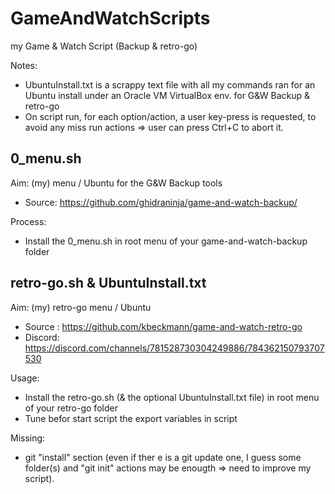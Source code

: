 # GameAndWatchScripts
my Game &amp; Watch Script (Backup &amp; retro-go)

Notes:
- UbuntuInstall.txt is a scrappy text file with all my commands ran for an Ubuntu install under an Oracle VM VirtualBox env. for G&W Backup & retro-go
- On script run, for each option/action, a user key-press is requested, to avoid any miss run actions => user can press Ctrl+C to abort it.


## 0_menu.sh
Aim: (my) menu / Ubuntu for the G&W Backup tools
- Source: https://github.com/ghidraninja/game-and-watch-backup/

Process:
- Install the 0_menu.sh in root menu of your game-and-watch-backup folder



## retro-go.sh & UbuntuInstall.txt
Aim: (my) retro-go menu / Ubuntu

- Source : https://github.com/kbeckmann/game-and-watch-retro-go
- Discord: https://discord.com/channels/781528730304249886/784362150793707530

Usage:
- Install the retro-go.sh (& the optional UbuntuInstall.txt file) in root menu of your retro-go folder
- Tune befor start script the export variables in script

Missing:
- git "install" section (even if ther e is a git update one, I guess some folder(s) and "git init" actions may be enougth => need to improve my script).

